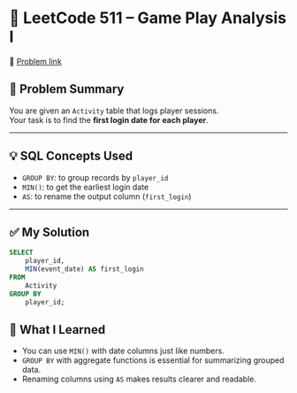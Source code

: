 # 🧠 LeetCode 511 – Game Play Analysis I

🔗 [Problem link](https://leetcode.com/problems/game-play-analysis-i/)

## 📌 Problem Summary
You are given an `Activity` table that logs player sessions.  
Your task is to find the **first login date for each player**.

---

## 💡 SQL Concepts Used
- `GROUP BY`: to group records by `player_id`
- `MIN()`: to get the earliest login date
- `AS`: to rename the output column (`first_login`)

---

## ✅ My Solution

```sql
SELECT 
    player_id, 
    MIN(event_date) AS first_login
FROM 
    Activity
GROUP BY 
    player_id;

```

## 💬 What I Learned
- You can use `MIN()` with date columns just like numbers.
- `GROUP BY` with aggregate functions is essential for summarizing grouped data.
- Renaming columns using `AS` makes results clearer and readable.
